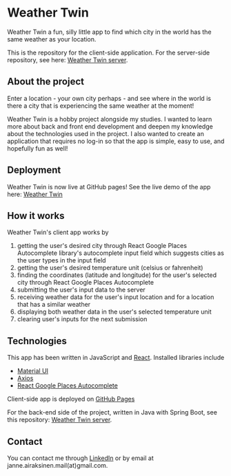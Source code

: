 # Weather Twin

Weather Twin a fun, silly little app to find which city in the world has the same weather as your location.

This is the repository for the client-side application. For the server-side repository, see here: [Weather Twin server](https://github.com/devaajanne/weathertwin-server).

## About the project
Enter a location - your own city perhaps - and see where in the world is there a city that is experiencing the same weather at the moment!

Weather Twin is a hobby project alongside my studies. I wanted to learn more about back and front end development and deepen my knowledge about the technologies used in the project. I also wanted to create an application that requires no log-in so that the app is simple, easy to use, and hopefully fun as well!

## Deployment

Weather Twin is now live at GitHub pages! See the live demo of the app here: [Weather Twin](https://devaajanne.github.io/weathertwin-client/)

## How it works

Weather Twin's client app works by

1. getting the user's desired city through React Google Places Autocomplete library's autocomplete input field which suggests cities as the user types in the input field
2. getting the user's desired temperature unit (celsius or fahrenheit)
3. finding the coordinates (latitude and longitude) for the user's selected city through React Google Places Autocomplete
4. submitting the user's input data to the server
5. receiving weather data for the user's input location and for a location that has a similar weather
6. displaying both weather data in the user's selected temperature unit
7. clearing user's inputs for the next submission

## Technologies

This app has been written in JavaScript and [React](https://react.dev/). Installed libraries include

- [Material UI](https://mui.com/material-ui/)
- [Axios](https://www.npmjs.com/package/axios)
- [React Google Places Autocomplete](https://www.npmjs.com/package/react-google-places-autocomplete)

Client-side app is deployed on [GitHub Pages](https://devaajanne.github.io/weathertwin-client/)

For the back-end side of the project, written in Java with Spring Boot, see this repository: [Weather Twin server](https://github.com/devaajanne/weathertwin-server).

## Contact

You can contact me through [LinkedIn](https://www.linkedin.com/in/janair/) or by email at janne.airaksinen.mail(at)gmail.com.